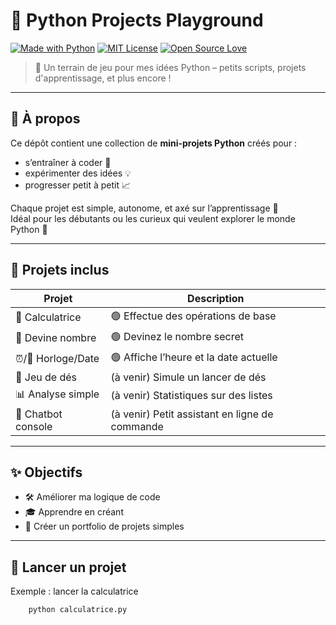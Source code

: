 # 🐍 Python Projects Playground

[![Made with Python](https://img.shields.io/badge/Made%20with-Python-3776AB?logo=python&logoColor=white)](https://www.python.org/)
[![MIT License](https://img.shields.io/badge/License-MIT-green.svg)](LICENSE)
[![Open Source Love](https://img.shields.io/badge/Open%20Source-%F0%9F%92%9A-brightgreen)]()

> 🚀 Un terrain de jeu pour mes idées Python – petits scripts, projets d'apprentissage, et plus encore !

---

## 🧠 À propos

Ce dépôt contient une collection de **mini-projets Python** créés pour :
- s’entraîner à coder 🧪
- expérimenter des idées 💡
- progresser petit à petit 📈

Chaque projet est simple, autonome, et axé sur l’apprentissage 🐣  
Idéal pour les débutants ou les curieux qui veulent explorer le monde Python 🐍

---

## 📁 Projets inclus

| Projet             | Description                                    |
|--------------------|------------------------------------------------|
| 🧮 Calculatrice    | 🟢 Effectue des opérations de base             |
| 🎯 Devine nombre   | 🟢 Devinez le nombre secret                    |
| ⏰/📅 Horloge/Date  | 🟢 Affiche l’heure et la date actuelle  |
| 🎲 Jeu de dés      | (à venir) Simule un lancer de dés              |
| 📊 Analyse simple  | (à venir) Statistiques sur des listes          |
| 🤖 Chatbot console | (à venir) Petit assistant en ligne de commande |

---
## ✨ Objectifs

- 🛠 Améliorer ma logique de code
- 🎓 Apprendre en créant
- 💼 Créer un portfolio de projets simples

---

## 🚀 Lancer un projet
Exemple : lancer la calculatrice
```bash
    python calculatrice.py
